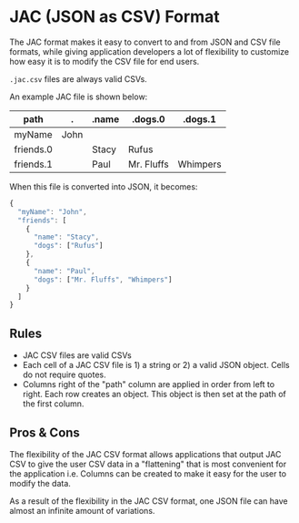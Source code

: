 # JAC (JSON as CSV) Format

The JAC format makes it easy to convert to and from JSON and CSV file formats, while giving application developers a lot of flexibility to customize how easy it is to modify the CSV file for end users.

`.jac.csv` files are always valid CSVs.

An example JAC file is shown below:

| path | . | .name | .dogs.0 | .dogs.1 |
| ---- | - | ----- | ------- | ------- |
| myName | John | | | |
| friends.0 | | Stacy | Rufus | |
| friends.1 | | Paul  | Mr. Fluffs | Whimpers |

When this file is converted into JSON, it becomes:

```javascript
{
  "myName": "John",
  "friends": [
    {
      "name": "Stacy",
      "dogs": ["Rufus"]
    },
    {
      "name": "Paul",
      "dogs": ["Mr. Fluffs", "Whimpers"]
    }
  ]
}
```

## Rules

* JAC CSV files are valid CSVs
* Each cell of a JAC CSV file is 1) a string or 2) a valid JSON object. Cells do not require quotes.
* Columns right of the "path" column are applied in order from left to right. Each row creates an object. This object is then set at the path of the first column.

## Pros & Cons

The flexibility of the JAC CSV format allows applications that output JAC CSV to give the user CSV data in a "flattening" that is most convenient for the application i.e. Columns can be created to make it easy for the user to modify the data.

As a result of the flexibility in the JAC CSV format, one JSON file can have almost an infinite amount of variations.

